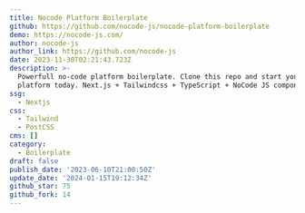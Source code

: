 ```yaml
---
title: Nocode Platform Boilerplate
github: https://github.com/nocode-js/nocode-platform-boilerplate
demo: https://nocode-js.com/
author: nocode-js
author_link: https://github.com/nocode-js
date: 2023-11-30T02:21:43.723Z
description: >-
  Powerfull no-code platform boilerplate. Clone this repo and start your no-code
  platform today. Next.js + Tailwindcss + TypeScript + NoCode JS components.
ssg:
  - Nextjs
css:
  - Tailwind
  - PostCSS
cms: []
category:
  - Boilerplate
draft: false
publish_date: '2023-06-10T21:00:50Z'
update_date: '2024-01-15T19:12:34Z'
github_star: 75
github_fork: 14
---
```

